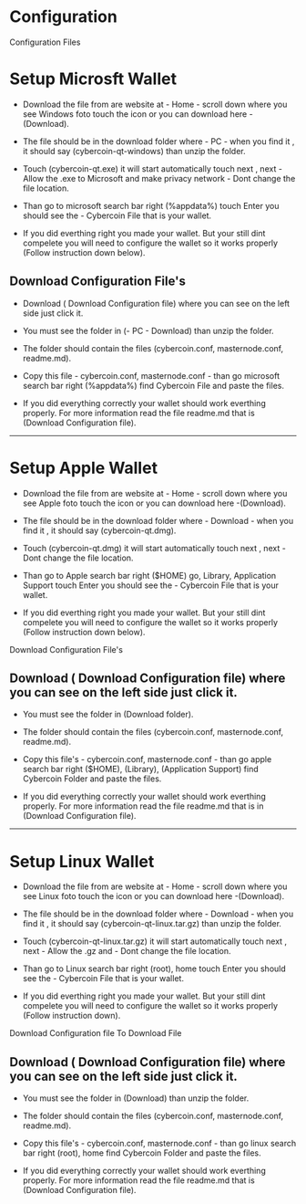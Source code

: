 # Configuration
Configuration Files

# Setup Microsft Wallet

* Download the file from are website at - Home - scroll down where you see Windows foto touch the icon or you can download here -(Download).

* The file should be in the download folder where - PC - when you find it , it should say (cybercoin-qt-windows) than unzip the folder.

* Touch (cybercoin-qt.exe) it will start automatically touch next , next - Allow the .exe to Microsoft and make privacy network - Dont change the file location.

* Than go to microsoft search bar right (%appdata%) touch Enter you should see the - Cybercoin File that is your wallet.

* If you did everthing right you made your wallet. But your still dint compelete you will need to configure the wallet so it works properly (Follow instruction down below).

## Download Configuration File's
* Download ( Download Configuration file) where you can see on the left side just click it.

* You must see the folder in (- PC - Download) than unzip the folder.

* The folder should contain the files (cybercoin.conf, masternode.conf, readme.md).

* Copy this file - cybercoin.conf, masternode.conf - than go microsoft search bar right (%appdata%) find Cybercoin File and paste the files.

* If you did everything correctly your wallet should work everthing properly. For more information read the file readme.md that is (Download Configuration file).

-------------------------------------------------------------------------------------------------------------------------------------

# Setup Apple Wallet

* Download the file from are website at - Home - scroll down where you see Apple foto touch the icon or you can download here -(Download).

* The file should be in the download folder where - Download - when you find it , it should say (cybercoin-qt.dmg).

* Touch (cybercoin-qt.dmg) it will start automatically touch next , next - Dont change the file location.

* Than go to Apple search bar right ($HOME) go, Library, Application Support touch Enter you should see the - Cybercoin File that is your wallet.

* If you did everthing right you made your wallet. But your still dint compelete you will need to configure the wallet so it works properly (Follow instruction down below).

Download Configuration File's
## Download ( Download Configuration file) where you can see on the left side just click it.

* You must see the folder in (Download folder).

* The folder should contain the files (cybercoin.conf, masternode.conf, readme.md).

* Copy this file's - cybercoin.conf, masternode.conf - than go apple search bar right ($HOME), (Library), (Application Support) find Cybercoin Folder and paste the files.

* If you did everything correctly your wallet should work everthing properly. For more information read the file readme.md that is in (Download Configuration file).

-------------------------------------------------------------------------------------------------------------------------------------

# Setup Linux Wallet

* Download the file from are website at - Home - scroll down where you see Linux foto touch the icon or you can download here -(Download).

* The file should be in the download folder where - Download - when you find it , it should say (cybercoin-qt-linux.tar.gz) than unzip the folder.

* Touch (cybercoin-qt-linux.tar.gz) it will start automatically touch next , next - Allow the .gz and - Dont change the file location.

* Than go to Linux search bar right (root), home touch Enter you should see the - Cybercoin File that is your wallet.

* If you did everthing right you made your wallet. But your still dint compelete you will need to configure the wallet so it works properly (Follow instruction down).

Download Configuration file To Download File
## Download ( Download Configuration file) where you can see on the left side just click it.

* You must see the folder in (Download) than unzip the folder.

* The folder should contain the files (cybercoin.conf, masternode.conf, readme.md).

* Copy this file's - cybercoin.conf, masternode.conf - than go linux search bar right (root), home find Cybercoin Folder and paste the files.

* If you did everything correctly your wallet should work everthing properly. For more information read the file readme.md that is (Download Configuration file).
